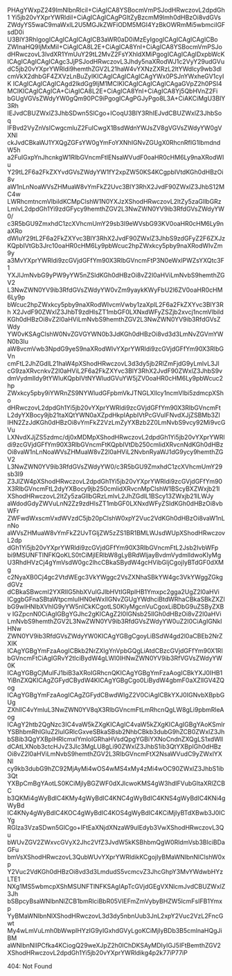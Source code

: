 PHAgYWxpZ249ImNlbnRlciI+CiAgICA8YSBocmVmPSJodHRwczovL2dpdGh1
Yi5jb20vYXprYWRldiI+CiAgICAgICAgPGltZyBzcmM9Imh0dHBzOi8vdGVs
ZWdyYS5waC9maWxlL2U5MGJkZWFiODM5MGI4YzBkOWRmMi5wbmciIGFsdD0i
U3BlY3RhIgogICAgICAgICAgICB3aWR0aD0iMzEyIgogICAgICAgICAgICBo
ZWlnaHQ9IjMxMiI+CiAgICA8L2E+CiAgICA8YnI+CiAgICA8YSBocmVmPSJo
dHRwczovL3lvdXR1YmUuY29tL2MvZ2FsYXhldXMiPgogICAgICAgIDxpbWcK
ICAgICAgICAgICAgc3JjPSJodHRwczovL3Jhdy5naXRodWJ1c2VyY29udGVu
dC5jb20vYXprYWRldi9hemthZGV2L21haW4vYXNzZXRzL2ltYWdlcy9wb3dl
cmVkX2dhbGF4ZXVzLnBuZyIKICAgICAgICAgICAgYWx0PSJnYWxheGV1cyIK
ICAgICAgICAgICAgd2lkdGg9IjM1MCIKICAgICAgICAgICAgaGVpZ2h0PSI4
MCIKICAgICAgICA+CiAgICA8L2E+CiAgICA8YnI+CiAgICA8Yj5QbHVnZ2Fi
bGUgVGVsZWdyYW0gQm90PC9iPgogICAgPGJyPgo8L3A+CiAKCiMgU3BlY3Rh
IEJvdCBUZWxlZ3JhbSDwn5SlCgo+ICoqU3BlY3RhIEJvdCBUZWxlZ3JhbSoq
IFBvd2VyZnVsICwgcmluZ2FuICwgX1BsdWdnYWJsZV8gVGVsZWdyYW0gVXNl
ckJvdCBkaWJ1YXQgZGFsYW0gYmFoYXNhIGNvZGUgX0RhcnRfIG1lbmdndW5h
a2FuIGxpYnJhcnkgW1RlbGVncmFtIENsaWVudF0oaHR0cHM6Ly9naXRodWIu
Y29tL2F6a2FkZXYvdGVsZWdyYW1fY2xpZW50KS4KCgpbIVtdKGh0dHBzOi8v
aW1nLnNoaWVsZHMuaW8vYmFkZ2Uvc3BlY3RhX2JvdF90ZWxlZ3JhbS12MC4w
LWRhcmtncmVlbildKCMpClshW1N0YXJzXShodHRwczovL2ltZy5zaGllbGRz
LmlvL2dpdGh1Yi9zdGFycy9hemthZGV2L3NwZWN0YV9ib3RfdGVsZWdyYW0/
c3R5bGU9ZmxhdC1zcXVhcmUmY29sb3I9eWVsbG93KV0oaHR0cHM6Ly9naXRo
dWIuY29tL2F6a2FkZXYvc3BlY3RhX2JvdF90ZWxlZ3JhbS9zdGFyZ2F6ZXJz
KQpbIVtGb3Jrc10oaHR0cHM6Ly9pbWcuc2hpZWxkcy5pby9naXRodWIvZm9y
a3MvYXprYWRldi9zcGVjdGFfYm90X3RlbGVncmFtP3N0eWxlPWZsYXQtc3F1
YXJlJmNvbG9yPW9yYW5nZSldKGh0dHBzOi8vZ2l0aHViLmNvbS9hemthZGV2
L3NwZWN0YV9ib3RfdGVsZWdyYW0vZm9yaykKWyFbU2l6ZV0oaHR0cHM6Ly9p
bWcuc2hpZWxkcy5pby9naXRodWIvcmVwby1zaXplL2F6a2FkZXYvc3BlY3Rh
X2JvdF90ZWxlZ3JhbT9zdHlsZT1mbGF0LXNxdWFyZSZjb2xvcj1ncmVlbild
KGh0dHBzOi8vZ2l0aHViLmNvbS9hemthZGV2L3NwZWN0YV9ib3RfdGVsZWdy
YW0vKSAgClshW0NvZGVGYWN0b3JdKGh0dHBzOi8vd3d3LmNvZGVmYWN0b3Iu
aW8vcmVwb3NpdG9yeS9naXRodWIvYXprYWRldi9zcGVjdGFfYm90X3RlbGVn
cmFtL2JhZGdlL21haW4pXShodHRwczovL3d3dy5jb2RlZmFjdG9yLmlvL3Jl
cG9zaXRvcnkvZ2l0aHViL2F6a2FkZXYvc3BlY3RhX2JvdF90ZWxlZ3JhbS9v
dmVydmlldy9tYWluKQpbIVtNYWludGVuYW5jZV0oaHR0cHM6Ly9pbWcuc2hp
ZWxkcy5pby9iYWRnZS9NYWludGFpbmVkJTNGLXllcy1ncmVlbi5zdmcpXSho
dHRwczovL2dpdGh1Yi5jb20vYXprYWRldi9zcGVjdGFfYm90X3RlbGVncmFt
L2dyYXBocy9jb21taXQtYWN0aXZpdHkpIApbIVtPcGVuIFNvdXJjZSBMb3Zl
IHN2ZzJdKGh0dHBzOi8vYmFkZ2VzLmZyYXBzb2Z0LmNvbS9vcy92Mi9vcGVu
LXNvdXJjZS5zdmc/dj0xMDMpXShodHRwczovL2dpdGh1Yi5jb20vYXprYWRl
di9zcGVjdGFfYm90X3RlbGVncmFtKQpbIVtDb250cmlidXRvcnNdKGh0dHBz
Oi8vaW1nLnNoaWVsZHMuaW8vZ2l0aHViL2NvbnRyaWJ1dG9ycy9hemthZGV2
L3NwZWN0YV9ib3RfdGVsZWdyYW0/c3R5bGU9ZmxhdC1zcXVhcmUmY29sb3I9
Z3JlZW4pXShodHRwczovL2dpdGh1Yi5jb20vYXprYWRldi9zcGVjdGFfYm90
X3RlbGVncmFtL2dyYXBocy9jb250cmlidXRvcnMpClshW1BScyBXZWxjb21l
XShodHRwczovL2ltZy5zaGllbGRzLmlvL2JhZGdlL1BScy13ZWxjb21lLWJy
aWdodGdyZWVuLnN2Zz9zdHlsZT1mbGF0LXNxdWFyZSldKGh0dHBzOi8vbWFr
ZWFwdWxscmVxdWVzdC5jb20pClshW0xpY2Vuc2VdKGh0dHBzOi8vaW1nLnNo
aWVsZHMuaW8vYmFkZ2UvTGljZW5zZS1BR1BMLWJsdWUpXShodHRwczovL2dp
dGh1Yi5jb20vYXprYWRldi9zcGVjdGFfYm90X3RlbGVncmFtL2Jsb2IvbWFp
bi9MSUNFTlNFKQoKLS0tCiMjIERlbW8gLyBRdWljayBvdmVydmlldwoKIyMg
U3RhdHVzCj4gYmVsdW0gc2lhcCBkaSBydW4gcHVibGljCgojIyBTdGF0dXMg
c2NyaXB0Cj4gc2VtdWEgc3VkYWggc2VsZXNhaSBkYW4gc3VkYWggZGkgdGVz
dCBkaSBwcml2YXRlIG5hbXVuIGJlbHVtIGRpIHB1Ymxpc2gga2UgZ2l0aHVi
ICggbGFnaSBtaWtpcmluIHN0eWxlIGNvZGUgYWdhciBtdWRhaCBkaSBkZXZl
bG9wIHNlbXVhIG9yYW5nICkKCgotLS0KIyMgcnVuCgoxLiBDbG9uZSByZXBv
IGZpcnN0CiAgIGBgYGJhc2gKICAgZ2l0IGNsb25lIGh0dHBzOi8vZ2l0aHVi
LmNvbS9hemthZGV2L3NwZWN0YV9ib3RfdGVsZWdyYW0uZ2l0CiAgIGNkIHNw
ZWN0YV9ib3RfdGVsZWdyYW0KICAgYGBgCgoyLiBSdW4gd2l0aCBEb2NrZXIK
ICAgYGBgYmFzaAogICBkb2NrZXIgYnVpbGQgLiAtdCBzcGVjdGFfYm90X1Rl
bGVncmFtCiAgIGRvY2tlciBydW4gLWl0IHNwZWN0YV9ib3RfVGVsZWdyYW0K
ICAgYGBgCjMuIFJ1biB3aXRoIGRhcnQKICAgYGBgYmFzaAogICBkYXJ0IHB1
YiBnZXQKICAgZGFydCBydW4KICAgYGBgCgo0LiBydW4gbmF0aXZlIGV4ZQog
ICAgYGBgYmFzaAogICAgZGFydCBwdWIgZ2V0CiAgICBkYXJ0IGNvbXBpbGUg
ZXhlIC4vYmluL3NwZWN0YV8qX3RlbGVncmFtLmRhcnQgLW8gLi9pbmRleAog
ICAgY2htb2QgNzc3IC4vaW5kZXgKICAgIC4vaW5kZXgKICAgIGBgYAoKSmlr
YSBhbmRhIGluZ2luIGRlcGxveSBkaSBsb2NhbCBkb3dubG9hZCB0ZWxlZ3Jh
bSBib3QgYXBpIHRlcmxlYmloIGRhaHVsdQpgYGBiYXNoCndnZXQgLS1xdWll
dCAtLXNob3ctcHJvZ3Jlc3MgLU8gLi90ZWxlZ3JhbS1ib3QtYXBpIGh0dHBz
Oi8vZ2l0aHViLmNvbS9hemthZGV2L3RlbGVncmFtX2NsaWVudC9yZWxlYXNl
cy9kb3dubG9hZC92MjAyMi4wOS4wMS4xMy4zMi4wOC90ZWxlZ3JhbS1ib3Qt
YXBpCmBgYAotLS0KCiMjIyBGZWF0dXJlcwoKMS4gW3hdIFVubGltaXRlZCBC
b3QKMi4gWyBdIC4KMy4gWyBdIC4KNC4gWyBdIC4KNS4gWyBdIC4KNi4gWyBd
IC4KNy4gWyBdIC4KOC4gWyBdIC4KOS4gWyBdIC4KCiMjIyBTdXBwb3J0ICYg
RGlza3VzaSDwn5GlCgo+IFtEaXNjdXNzaW9uIEdyb3VwXShodHRwczovL3Qu
bWUvZGV2ZWxvcGVyX2Jhc2VfZ3JvdW5kKSBhbmQgW0RldmVsb3BlciBDaGFu
bmVsXShodHRwczovL3QubWUvYXprYWRldikKCgojIyBMaWNlbnNlClshW0xp
Y2Vuc2VdKGh0dHBzOi8vd3d3LmdudS5vcmcvZ3JhcGhpY3MvYWdwbHYzLTE1
NXg1MS5wbmcpXShMSUNFTlNFKSAgIApTcGVjdGEgVXNlcmJvdCBUZWxlZ3Jh
bSBpcyBsaWNlbnNlZCB1bmRlciBbR05VIEFmZmVybyBHZW5lcmFsIFB1Ymxp
YyBMaWNlbnNlXShodHRwczovL3d3dy5nbnUub3JnL2xpY2Vuc2VzL2FncGwt
My4wLmVuLmh0bWwpIHYzIG9yIGxhdGVyLgoKCiMjIyBDb3B5cmlnaHQgJiBM
aWNlbnNlIPCfka4KCiogQ29weXJpZ2h0IChDKSAyMDIyIGJ5IFtBemthZGV2
XShodHRwczovL2dpdGh1Yi5jb20vYXprYWRldikg4p2k77iP77iP

<!-- START GLOBAL CORPORATION -->
404: Not Found
<!-- END GLOBAL CORPORATION -->